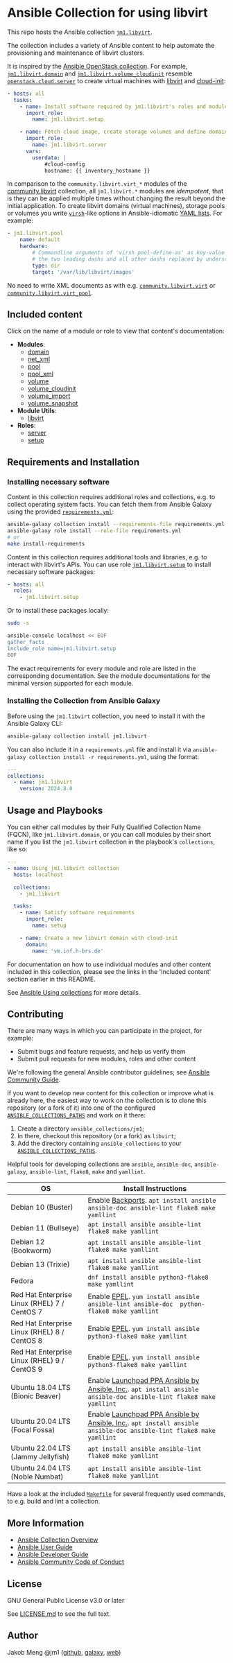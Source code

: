 # Ansible Collection for using libvirt

This repo hosts the Ansible collection [`jm1.libvirt`](https://galaxy.ansible.com/jm1/libvirt).

The collection includes a variety of Ansible content to help automate the provisioning and maintenance of libvirt
clusters.

It is inspired by the [Ansible OpenStack collection][openstack-cloud]. For example, [`jm1.libvirt.domain`][
jm1-libvirt-domain] and [`jm1.libvirt.volume_cloudinit`][jm1-libvirt-volume-cloudinit] resemble
[`openstack.cloud.server`][openstack-cloud-server] to create virtual machines with [libvirt][libvirt] and
[cloud-init][cloud-init-doc]:

[cloud-init-doc]: https://cloudinit.readthedocs.io/
[jm1-libvirt-domain]: plugins/modules/domain.py
[jm1-libvirt-volume-cloudinit]: plugins/modules/volume_cloudinit.py
[libvirt]: https://libvirt.org/
[openstack-cloud]: https://galaxy.ansible.com/openstack/cloud
[openstack-cloud-server]: https://docs.ansible.com/ansible/latest/collections/openstack/cloud/server_module.html

```yaml
- hosts: all
  tasks:
    - name: Install software required by jm1.libvirt's roles and modules
      import_role:
        name: jm1.libvirt.setup

    - name: Fetch cloud image, create storage volumes and define domain (virtual machine)
      import_role:
        name: jm1.libvirt.server
      vars:
        userdata: |
            #cloud-config
            hostname: {{ inventory_hostname }}
```

In comparison to the `community.libvirt.virt_*` modules of the [community.libvirt][community.libvirt] collection,
all `jm1.libvirt.*` modules are *idempotent*, that is they can be applied multiple times without changing the result
beyond the initial application. To create libvirt domains (virtual machines), storage pools or volumes you write
[`virsh`][virsh]-like options in Ansible-idiomatic [YAML lists][ansible-yaml-syntax]. For example:

```yaml
- jm1.libvirt.pool
    name: default
    hardware:
        # Commandline arguments of 'virsh pool-define-as' as key-value pairs without
        # the two leading dashs and all other dashs replaced by underscores.
        type: dir
        target: '/var/lib/libvirt/images'
```

No need to write XML documents as with e.g. [`community.libvirt.virt`][community-libvirt-virt] or
[`community.libvirt.virt_pool`][community-libvirt-virt-pool].

[virsh]: https://libvirt.org/manpages/virsh.html
[community.libvirt]: https://galaxy.ansible.com/community/libvirt
[community-libvirt-virt]: https://docs.ansible.com/ansible/latest/collections/community/libvirt/virt_module.html
[community-libvirt-virt-pool]: https://docs.ansible.com/ansible/latest/collections/community/libvirt/virt_pool_module.html
[ansible-yaml-syntax]: https://docs.ansible.com/ansible/latest/reference_appendices/YAMLSyntax.html

## Included content

Click on the name of a module or role to view that content's documentation:

- **Modules**:
    * [domain](plugins/modules/domain.py)
    * [net_xml](plugins/modules/net_xml.py)
    * [pool](plugins/modules/pool.py)
    * [pool_xml](plugins/modules/pool_xml.py)
    * [volume](plugins/modules/volume.py)
    * [volume_cloudinit](plugins/modules/volume_cloudinit.py)
    * [volume_import](plugins/modules/volume_import.py)
    * [volume_snapshot](plugins/modules/volume_snapshot.py)
- **Module Utils**:
    * [libvirt](plugins/module_utils/libvirt.py)
- **Roles**:
    * [server](roles/server/README.md)
    * [setup](roles/setup/README.md)

## Requirements and Installation

### Installing necessary software

Content in this collection requires additional roles and collections, e.g. to collect operating system facts. You can
fetch them from Ansible Galaxy using the provided [`requirements.yml`](requirements.yml):

```sh
ansible-galaxy collection install --requirements-file requirements.yml
ansible-galaxy role install --role-file requirements.yml
# or
make install-requirements
```

Content in this collection requires additional tools and libraries, e.g. to interact with libvirt's APIs. You can use
role [`jm1.libvirt.setup`](roles/setup/README.md) to install necessary software packages:

```yaml
- hosts: all
  roles:
    - jm1.libvirt.setup
```

Or to install these packages locally:

```sh
sudo -s

ansible-console localhost << EOF
gather_facts
include_role name=jm1.libvirt.setup
EOF
```

The exact requirements for every module and role are listed in the corresponding documentation.
See the module documentations for the minimal version supported for each module.

### Installing the Collection from Ansible Galaxy

Before using the `jm1.libvirt` collection, you need to install it with the Ansible Galaxy CLI:

```sh
ansible-galaxy collection install jm1.libvirt
```

You can also include it in a `requirements.yml` file and install it via
`ansible-galaxy collection install -r requirements.yml`, using the format:

```yaml
---
collections:
  - name: jm1.libvirt
    version: 2024.8.8
```

## Usage and Playbooks

You can either call modules by their Fully Qualified Collection Name (FQCN), like `jm1.libvirt.domain`, or you can call
modules by their short name if you list the `jm1.libvirt` collection in the playbook's `collections`, like so:

```yaml
---
- name: Using jm1.libvirt collection
  hosts: localhost

  collections:
    - jm1.libvirt

  tasks:
    - name: Satisfy software requirements
      import_role:
        name: setup

    - name: Create a new libvirt domain with cloud-init
      domain:
        name: 'vm.inf.h-brs.de'
```

For documentation on how to use individual modules and other content included in this collection, please see the links
in the 'Included content' section earlier in this README.

See [Ansible Using collections](https://docs.ansible.com/ansible/latest/user_guide/collections_using.html) for more
details.

## Contributing

There are many ways in which you can participate in the project, for example:

- Submit bugs and feature requests, and help us verify them
- Submit pull requests for new modules, roles and other content

We're following the general Ansible contributor guidelines;
see [Ansible Community Guide](https://docs.ansible.com/ansible/latest/community/index.html).

If you want to develop new content for this collection or improve what is already here, the easiest way to work on the
collection is to clone this repository (or a fork of it) into one of the configured [`ANSIBLE_COLLECTIONS_PATHS`](
https://docs.ansible.com/ansible/latest/reference_appendices/config.html#collections-paths) and work on it there:
1. Create a directory `ansible_collections/jm1`;
2. In there, checkout this repository (or a fork) as `libvirt`;
3. Add the directory containing `ansible_collections` to your
   [`ANSIBLE_COLLECTIONS_PATHS`](https://docs.ansible.com/ansible/latest/reference_appendices/config.html#collections-paths).

Helpful tools for developing collections are `ansible`, `ansible-doc`, `ansible-galaxy`, `ansible-lint`, `flake8`,
`make` and `yamllint`.

| OS                                           | Install Instructions                                                |
| -------------------------------------------- | ------------------------------------------------------------------- |
| Debian 10 (Buster)                           | Enable [Backports](https://backports.debian.org/Instructions/). `apt install ansible ansible-doc ansible-lint flake8 make yamllint` |
| Debian 11 (Bullseye)                         | `apt install ansible ansible-lint flake8 make yamllint` |
| Debian 12 (Bookworm)                         | `apt install ansible ansible-lint flake8 make yamllint` |
| Debian 13 (Trixie)                           | `apt install ansible ansible-lint flake8 make yamllint` |
| Fedora                                       | `dnf install ansible python3-flake8 make yamllint` |
| Red Hat Enterprise Linux (RHEL) 7 / CentOS 7 | Enable [EPEL](https://fedoraproject.org/wiki/EPEL). `yum install ansible ansible-lint ansible-doc  python-flake8 make yamllint` |
| Red Hat Enterprise Linux (RHEL) 8 / CentOS 8 | Enable [EPEL](https://fedoraproject.org/wiki/EPEL). `yum install ansible                          python3-flake8 make yamllint` |
| Red Hat Enterprise Linux (RHEL) 9 / CentOS 9 | Enable [EPEL](https://fedoraproject.org/wiki/EPEL). `yum install ansible                          python3-flake8 make yamllint` |
| Ubuntu 18.04 LTS (Bionic Beaver)             | Enable [Launchpad PPA Ansible by Ansible, Inc.](https://launchpad.net/~ansible/+archive/ubuntu/ansible). `apt install ansible ansible-doc ansible-lint flake8 make yamllint` |
| Ubuntu 20.04 LTS (Focal Fossa)               | Enable [Launchpad PPA Ansible by Ansible, Inc.](https://launchpad.net/~ansible/+archive/ubuntu/ansible). `apt install ansible ansible-doc ansible-lint flake8 make yamllint` |
| Ubuntu 22.04 LTS (Jammy Jellyfish)           | `apt install ansible ansible-lint flake8 make yamllint` |
| Ubuntu 24.04 LTS (Noble Numbat)              | `apt install ansible ansible-lint flake8 make yamllint` |

Have a look at the included [`Makefile`](Makefile) for
several frequently used commands, to e.g. build and lint a collection.

## More Information

- [Ansible Collection Overview](https://github.com/ansible-collections/overview)
- [Ansible User Guide](https://docs.ansible.com/ansible/latest/user_guide/index.html)
- [Ansible Developer Guide](https://docs.ansible.com/ansible/latest/dev_guide/index.html)
- [Ansible Community Code of Conduct](https://docs.ansible.com/ansible/latest/community/code_of_conduct.html)

## License

GNU General Public License v3.0 or later

See [LICENSE.md](LICENSE.md) to see the full text.

## Author

Jakob Meng
@jm1 ([github](https://github.com/jm1), [galaxy](https://galaxy.ansible.com/jm1), [web](http://www.jakobmeng.de))
